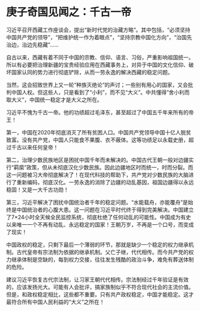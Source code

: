 

# 庚子奇国见闻之：千古一帝

习近平召开西藏工作座谈会，提出“新时代党的治藏方略”。其中包括，“必须坚持中国共产党的领导”，“把维护统一作为着眼点”，“坚持宗教中国化方向”，“治国先治边，治边先稳藏”……

自古以来，西藏有着不同于中国的宗教、信仰、语言、习俗，严重影响祖国统一。所以有必要把治理新疆的宝贵经验应用在西藏事务上，对异于中国的文化信仰、破坏国家认同的势力进行彻底铲除，从而一劳永逸的解决西藏的稳定问题。

当然，这会招致世界上又一轮“种族灭绝论”的声讨；一些别有用心的国家，又会批判中国人权。但这些人，只是看到了“小利”，而不见“大义”。中共懂得“舍小利而取大义”，中国统一稳定才是大义之所在。

习近平不愧为千古一帝。他的功绩超过毛泽东，甚至超过了中国五千年来所有的帝王！

第一，中国在2020年彻底消灭了所有贫困人口。中国共产党领导中国十亿人脱贫致富。没有共产党，中国人只能食不果腹、衣不蔽体。这等功绩足以永载史册，超过千古以来任何皇帝！

第二，治理少数民族地区是困扰中国千年而未解决的。中国古代王朝一般对边疆实行“羁縻”政策，但从未彻底汉化少数民族。因此边疆地区时而统一，时而分裂。而这一问题被习大帝彻底解决了！在现代科技的帮助下，共产党对少数民族的大脑进行了重新编码，彻底汉化。一劳永逸的消除了边疆的动乱基因，祖国边疆得以永远稳固！又是一大千古功勋！

第三，习近平解决了困扰中国统治者千年的稳定问题。“水能载舟，亦能覆舟”是始终是中国统治者的心腹大患。这一问题在习近平时代终于得到完美解决。中国建立了7×24小时全天候全民监控系统，彻底杜绝了任何动乱的可能性。中国成为有史以来唯一一个不再有动乱、永远稳定的国家！王朝万岁，不再是一个口号，而变成了现实！

中国政权的稳定，只剩下最后一个薄弱的环节，那就是缺少一个稳定的权力继承机制。古代皇帝有宗法制为依据的继承机制。父亡子继，代代相传。而今共产党的权力继承体制是空缺的，每到权力交接，往往发生残酷的政治斗争，难免有葬送体制的危险。

建议习近平恢复古代宗法制，让习家王朝代代相传。宗法制经过千年验证是有效的，应该发扬光大。可能有人会批评，搞家族制似乎不符合现代社会的主流价值。但是，和政权稳定相比，这些都不重要。只有共产政权稳定，中国才能稳定。这才最符合所有中国人民利益的“大义”之所在！
